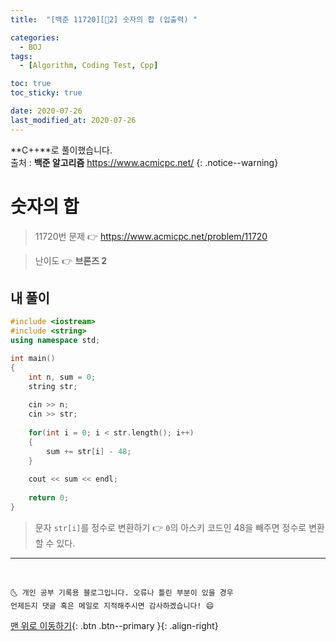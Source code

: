 ```yaml
---
title:  "[백준 11720][🤎2] 숫자의 합 (입출력) " 

categories:
  - BOJ
tags:
  - [Algorithm, Coding Test, Cpp]

toc: true
toc_sticky: true

date: 2020-07-26
last_modified_at: 2020-07-26
---
```


**C++**로 풀이했습니다.  
출처 : **백준 알고리즘** <https://www.acmicpc.net/>
{: .notice--warning}




# 숫자의 합

> 11720번 문제 👉 <https://www.acmicpc.net/problem/11720>

> 난이도 👉 **브론즈 2**

## 내 풀이

```cpp
#include <iostream>
#include <string>
using namespace std;

int main()
{
    int n, sum = 0;
    string str;
    
    cin >> n;
    cin >> str;
    
    for(int i = 0; i < str.length(); i++)
    {
        sum += str[i] - 48;
    }
    
    cout << sum << endl;
    
    return 0;
}
```

> 문자 `str[i]`를 정수로 변환하기 👉 `0`의 아스키 코드인 48을 빼주면 정수로 변환할 수 있다.

***
<br>

    🌜 개인 공부 기록용 블로그입니다. 오류나 틀린 부분이 있을 경우 
    언제든지 댓글 혹은 메일로 지적해주시면 감사하겠습니다! 😄

[맨 위로 이동하기](#){: .btn .btn--primary }{: .align-right}